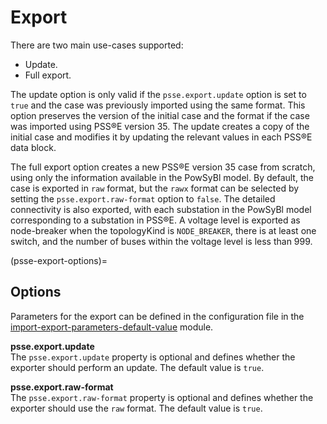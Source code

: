 # Export

There are two main use-cases supported:
* Update.
* Full export.

The update option is only valid if the `psse.export.update` option is set to `true` and the case was previously imported using the same format. This option preserves the version of the initial case and the format if the case was imported using PSS®E version 35. The update creates a copy of the initial case and modifies it by updating the relevant values in each PSS®E data block.

The full export option creates a new PSS®E version 35 case from scratch, using only the information available in the PowSyBl model. By default, the case is exported in `raw` format, but the `rawx` format can be selected by setting the `psse.export.raw-format` option to `false`. The detailed connectivity is also exported, with each substation in the PowSyBl model corresponding to a substation in PSS®E.
A voltage level is exported as node-breaker when the topologyKind is `NODE_BREAKER`, there is at least one switch, and the number of buses within the voltage level is less than 999.

(psse-export-options)=
## Options
Parameters for the export can be defined in the configuration file in the [import-export-parameters-default-value](../../user/configuration/import-export-parameters-default-value.md#import-export-parameters-default-value) module.

**psse.export.update**  
The `psse.export.update` property is optional and defines whether the exporter should perform an update. The default value is `true`.

**psse.export.raw-format**  
The `psse.export.raw-format` property is optional and defines whether the exporter should use the `raw` format. The default value is `true`.
